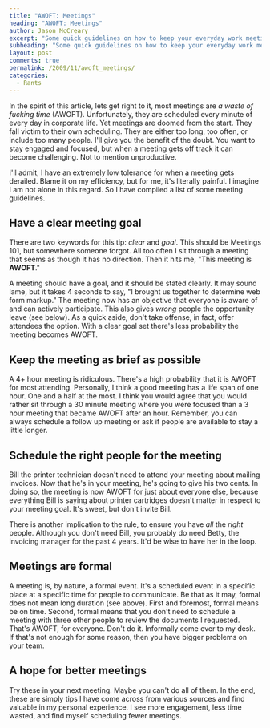 ```yaml
---
title: "AWOFT: Meetings"
heading: "AWOFT: Meetings"
author: Jason McCreary
excerpt: "Some quick guidelines on how to keep your everyday work meetings from being a waste of time."
subheading: "Some quick guidelines on how to keep your everyday work meetings from being a waste of time."
layout: post
comments: true
permalink: /2009/11/awoft_meetings/
categories:
  - Rants
---
```

In the spirit of this article, lets get right to it, most meetings are *a waste of fucking time* (AWOFT). Unfortunately, they are scheduled every minute of every day in corporate life. Yet meetings are doomed from the start. They fall victim to their own scheduling. They are either too long, too often, or include too many people. I'll give you the benefit of the doubt. You want to stay engaged and focused, but when a meeting gets off track it can become challenging. Not to mention unproductive.

I'll admit, I have an extremely low tolerance for when a meeting gets derailed. Blame it on my efficiency, but for me, it's literally painful. I imagine I am not alone in this regard. So I have compiled a list of some meeting guidelines.

## Have a clear meeting goal

There are two keywords for this tip: *clear* and *goal*. This should be Meetings 101, but somewhere someone forgot. All too often I sit through a meeting that seems as though it has no direction. Then it hits me, "This meeting is **AWOFT**."

A meeting should have a goal, and it should be stated clearly. It may sound lame, but it takes 4 seconds to say, "I brought us together to determine web form markup." The meeting now has an objective that everyone is aware of and can actively participate. This also gives *wrong* people the opportunity leave (see below). As a quick aside, don't take offense, in fact, offer attendees the option. With a clear goal set there's less probability the meeting becomes AWOFT.

## Keep the meeting as brief as possible

A 4+ hour meeting is ridiculous. There's a high probability that it is AWOFT for most attending. Personally, I think a good meeting has a life span of one hour. One and a half at the most. I think you would agree that you would rather sit through a 30 minute meeting where you were focused than a 3 hour meeting that became AWOFT after an hour. Remember, you can always schedule a follow up meeting or ask if people are available to stay a little longer. 

## Schedule the right people for the meeting

Bill the printer technician doesn't need to attend your meeting about mailing invoices. Now that he's in your meeting, he's going to give his two cents. In doing so, the meeting is now AWOFT for just about everyone else, because everything Bill is saying about printer cartridges doesn't matter in respect to your meeting goal. It's sweet, but don't invite Bill.

There is another implication to the rule, to ensure you have *all* the *right* people. Although you don't need Bill, you probably do need Betty, the invoicing manager for the past 4 years. It'd be wise to have her in the loop.

## Meetings are formal

A meeting is, by nature, a formal event. It's a scheduled event in a specific place at a specific time for people to communicate. Be that as it may, formal does not mean long duration (see above). First and foremost, formal means be on time. Second, formal means that you don't need to schedule a meeting with three other people to review the documents I requested. That's AWOFT, for everyone. Don't do it. Informally come over to my desk. If that's not enough for some reason, then you have bigger problems on your team.

## A hope for better meetings

Try these in your next meeting. Maybe you can't do all of them. In the end, these are simply tips I have come across from various sources and find valuable in my personal experience. I see more engagement, less time wasted, and find myself scheduling fewer meetings.

